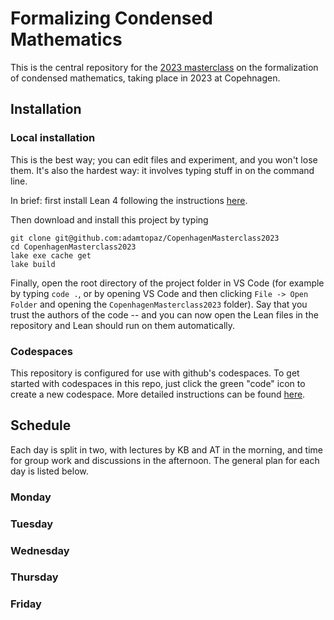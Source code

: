 # Formalizing Condensed Mathematics

This is the central repository for the [2023 masterclass](https://www.math.ku.dk/english/calendar/events/formalisation-of-mathematics/) on the formalization of condensed mathematics, taking place in 2023 at Copehnagen.

## Installation

### Local installation

This is the best way; you can edit files and experiment, and you won't lose them.
It's also the hardest way: it involves typing stuff in on the command line. 

In brief: first install Lean 4 following the instructions [here](https://leanprover.github.io/lean4/doc/quickstart.html).

Then download and install this project by typing

```
git clone git@github.com:adamtopaz/CopenhagenMasterclass2023
cd CopenhagenMasterclass2023
lake exe cache get
lake build
```

Finally, open the root directory of the project folder in VS Code (for example by typing `code .`, or by opening VS Code and then clicking `File -> Open Folder` and opening the `CopenhagenMasterclass2023` folder). Say that you trust the authors of the code -- 
and you can now open the Lean files in the repository and Lean should run on them automatically.

### Codespaces

This repository is configured for use with github's codespaces.
To get started with codespaces in this repo, just click the green "code" icon to create a new codespace.
More detailed instructions can be found [here](https://docs.github.com/en/codespaces/developing-in-codespaces/creating-a-codespace-for-a-repository).

## Schedule

Each day is split in two, with lectures by KB and AT in the morning, and time for group work and discussions in the afternoon.
The general plan for each day is listed below.

### Monday
### Tuesday
### Wednesday
### Thursday
### Friday


